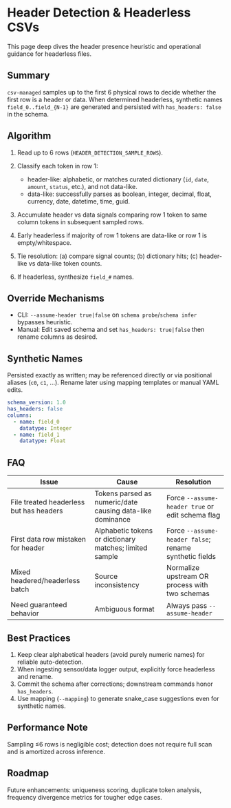 # Header Detection & Headerless CSVs

This page deep dives the header presence heuristic and operational guidance for headerless files.

## Summary

`csv-managed` samples up to the first 6 physical rows to decide whether the first row is a header or data. When determined headerless, synthetic names `field_0..field_{N-1}` are generated and persisted with `has_headers: false` in the schema.

## Algorithm

1. Read up to 6 rows (`HEADER_DETECTION_SAMPLE_ROWS`).
2. Classify each token in row 1:

    - header-like: alphabetic, or matches curated dictionary (`id`, `date`, `amount`, `status`, etc.), and not data-like.
    - data-like: successfully parses as boolean, integer, decimal, float, currency, date, datetime, time, guid.
3. Accumulate header vs data signals comparing row 1 token to same column tokens in subsequent sampled rows.
4. Early headerless if majority of row 1 tokens are data-like or row 1 is empty/whitespace.
5. Tie resolution: (a) compare signal counts; (b) dictionary hits; (c) header-like vs data-like token counts.
6. If headerless, synthesize `field_#` names.

## Override Mechanisms

- CLI: `--assume-header true|false` on `schema probe`/`schema infer` bypasses heuristic.
- Manual: Edit saved schema and set `has_headers: true|false` then rename columns as desired.

## Synthetic Names

Persisted exactly as written; may be referenced directly or via positional aliases (`c0`, `c1`, ...). Rename later using mapping templates or manual YAML edits.

```yaml
schema_version: 1.0
has_headers: false
columns:
  - name: field_0
    datatype: Integer
  - name: field_1
    datatype: Float
```

## FAQ

| Issue | Cause | Resolution |
|-------|-------|------------|
| File treated headerless but has headers | Tokens parsed as numeric/date causing data-like dominance | Force `--assume-header true` or edit schema flag |
| First data row mistaken for header | Alphabetic tokens or dictionary matches; limited sample | Force `--assume-header false`; rename synthetic fields |
| Mixed headered/headerless batch | Source inconsistency | Normalize upstream OR process with two schemas |
| Need guaranteed behavior | Ambiguous format | Always pass `--assume-header` |

## Best Practices

1. Keep clear alphabetical headers (avoid purely numeric names) for reliable auto-detection.
2. When ingesting sensor/data logger output, explicitly force headerless and rename.
3. Commit the schema after corrections; downstream commands honor `has_headers`.
4. Use mapping (`--mapping`) to generate snake_case suggestions even for synthetic names.

## Performance Note

Sampling ≤6 rows is negligible cost; detection does not require full scan and is amortized across inference.

## Roadmap

Future enhancements: uniqueness scoring, duplicate token analysis, frequency divergence metrics for tougher edge cases.
